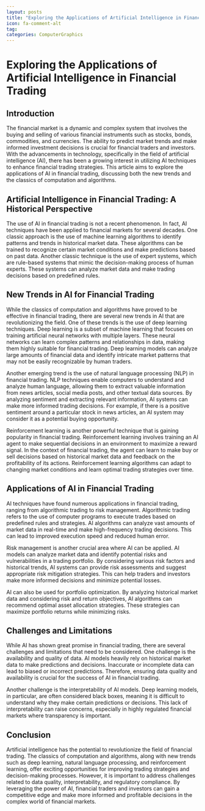 ```yaml
---
layout: posts
title: "Exploring the Applications of Artificial Intelligence in Financial Trading"
icon: fa-comment-alt
tag:      
categories: ComputerGraphics
---
```



# Exploring the Applications of Artificial Intelligence in Financial Trading

## Introduction

The financial market is a dynamic and complex system that involves the buying and selling of various financial instruments such as stocks, bonds, commodities, and currencies. The ability to predict market trends and make informed investment decisions is crucial for financial traders and investors. With the advancements in technology, specifically in the field of artificial intelligence (AI), there has been a growing interest in utilizing AI techniques to enhance financial trading strategies. This article aims to explore the applications of AI in financial trading, discussing both the new trends and the classics of computation and algorithms.

## Artificial Intelligence in Financial Trading: A Historical Perspective

The use of AI in financial trading is not a recent phenomenon. In fact, AI techniques have been applied to financial markets for several decades. One classic approach is the use of machine learning algorithms to identify patterns and trends in historical market data. These algorithms can be trained to recognize certain market conditions and make predictions based on past data. Another classic technique is the use of expert systems, which are rule-based systems that mimic the decision-making process of human experts. These systems can analyze market data and make trading decisions based on predefined rules.

## New Trends in AI for Financial Trading

While the classics of computation and algorithms have proved to be effective in financial trading, there are several new trends in AI that are revolutionizing the field. One of these trends is the use of deep learning techniques. Deep learning is a subset of machine learning that focuses on training artificial neural networks with multiple layers. These neural networks can learn complex patterns and relationships in data, making them highly suitable for financial trading. Deep learning models can analyze large amounts of financial data and identify intricate market patterns that may not be easily recognizable by human traders.

Another emerging trend is the use of natural language processing (NLP) in financial trading. NLP techniques enable computers to understand and analyze human language, allowing them to extract valuable information from news articles, social media posts, and other textual data sources. By analyzing sentiment and extracting relevant information, AI systems can make more informed trading decisions. For example, if there is a positive sentiment around a particular stock in news articles, an AI system may consider it as a potential buying opportunity.

Reinforcement learning is another powerful technique that is gaining popularity in financial trading. Reinforcement learning involves training an AI agent to make sequential decisions in an environment to maximize a reward signal. In the context of financial trading, the agent can learn to make buy or sell decisions based on historical market data and feedback on the profitability of its actions. Reinforcement learning algorithms can adapt to changing market conditions and learn optimal trading strategies over time.

## Applications of AI in Financial Trading

AI techniques have found numerous applications in financial trading, ranging from algorithmic trading to risk management. Algorithmic trading refers to the use of computer programs to execute trades based on predefined rules and strategies. AI algorithms can analyze vast amounts of market data in real-time and make high-frequency trading decisions. This can lead to improved execution speed and reduced human error.

Risk management is another crucial area where AI can be applied. AI models can analyze market data and identify potential risks and vulnerabilities in a trading portfolio. By considering various risk factors and historical trends, AI systems can provide risk assessments and suggest appropriate risk mitigation strategies. This can help traders and investors make more informed decisions and minimize potential losses.

AI can also be used for portfolio optimization. By analyzing historical market data and considering risk and return objectives, AI algorithms can recommend optimal asset allocation strategies. These strategies can maximize portfolio returns while minimizing risks.

## Challenges and Limitations

While AI has shown great promise in financial trading, there are several challenges and limitations that need to be considered. One challenge is the availability and quality of data. AI models heavily rely on historical market data to make predictions and decisions. Inaccurate or incomplete data can lead to biased or incorrect predictions. Therefore, ensuring data quality and availability is crucial for the success of AI in financial trading.

Another challenge is the interpretability of AI models. Deep learning models, in particular, are often considered black boxes, meaning it is difficult to understand why they make certain predictions or decisions. This lack of interpretability can raise concerns, especially in highly regulated financial markets where transparency is important.

## Conclusion

Artificial intelligence has the potential to revolutionize the field of financial trading. The classics of computation and algorithms, along with new trends such as deep learning, natural language processing, and reinforcement learning, offer exciting opportunities for improving trading strategies and decision-making processes. However, it is important to address challenges related to data quality, interpretability, and regulatory compliance. By leveraging the power of AI, financial traders and investors can gain a competitive edge and make more informed and profitable decisions in the complex world of financial markets.